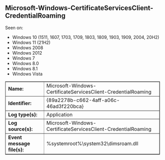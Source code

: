 ## Microsoft-Windows-CertificateServicesClient-CredentialRoaming

Seen on:
* Windows 10 (1511, 1607, 1703, 1709, 1803, 1809, 1903, 1909, 2004, 20H2)
* Windows 11 (21H2)
* Windows 2008
* Windows 2012
* Windows 7
* Windows 8.0
* Windows 8.1
* Windows Vista

<table border="1" class="docutils">
  <tbody>
    <tr>
      <td><b>Name:</b></td>
      <td>Microsoft-Windows-CertificateServicesClient-CredentialRoaming</td>
    </tr>
    <tr>
      <td><b>Identifier:</b></td>
      <td>{89a2278b-c662-4aff-a06c-46ad3f220bca}</td>
    </tr>
    <tr>
      <td><b>Log type(s):</b></td>
      <td>Application</td>
    </tr>
    <tr>
      <td><b>Log source(s):</b></td>
      <td>Microsoft-Windows-CertificateServicesClient-CredentialRoaming</td>
    </tr>
    <tr>
      <td><b>Event message file(s):</b></td>
      <td>%systemroot%\system32\dimsroam.dll</td>
    </tr>
  </tbody>
</table>

&nbsp;

